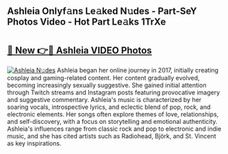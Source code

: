 ## Ashleia Onlyf𝚊ns Le𝚊ked N𝚞des - Part-SeY Photos Video - Hot Part Le𝚊ks 1TrXe

# <h2><a href="http://ac26234.deff.icu/?id=Ashleia">🔗 New 👉🔴 Ashleia VIDEO Photos</a></h2>

[![Ashleia N𝚞des](https://i.imgur.com/rIISA9y.gif)](http://ac26234.deff.icu/?id=Ashleia)
Ashleia began her online journey in 2017, initially creating cosplay and gaming-related content. Her content gradually evolved, becoming increasingly sexually suggestive. She gained initial attention through Twitch streams and Instagram posts featuring provocative imagery and suggestive commentary. Ashleia's music is characterized by her soaring vocals, introspective lyrics, and eclectic blend of pop, rock, and electronic elements. Her songs often explore themes of love, relationships, and self-discovery, with a focus on storytelling and emotional authenticity. Ashleia's influences range from classic rock and pop to electronic and indie music, and she has cited artists such as Radiohead, Björk, and St. Vincent as key inspirations.
